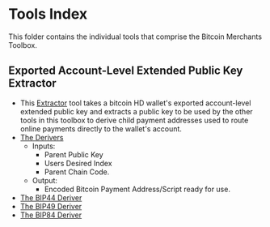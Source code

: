 # Tools Index
This folder contains the individual tools that comprise the Bitcoin Merchants Toolbox.
## Exported Account-Level Extended Public Key Extractor
* This [Extractor]() tool takes a bitcoin HD wallet's exported account-level extended public key and extracts a public key to be used by the other tools in this toolbox to derive child payment addresses used to route online payments directly to the wallet's account.
* [The Derivers]()
  - Inputs:
    - Parent Public Key
    - Users Desired Index
    - Parent Chain Code.
  - Output:
    - Encoded Bitcoin Payment Address/Script ready for use.
* [The BIP44 Deriver]()
* [The BIP49 Deriver]()
* [The BIP84 Deriver]()
